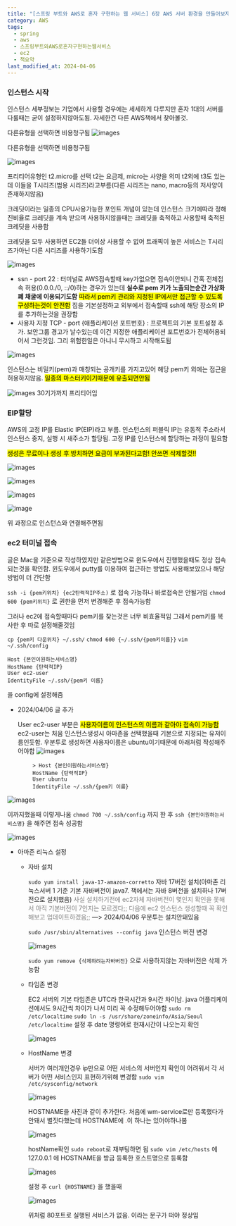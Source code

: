 ```yaml
---
title: "[스프링 부트와 AWS로 혼자 구현하는 웹 서비스] 6장 AWS 서버 환경을 만들어보자 - AWS EC2"
category: AWS
tags:
  - spring
  - aws
  - 스프링부트와AWS로혼자구현하는웹서비스
  - ec2
  - 책요약
last_modified_at: 2024-04-06
---
```

### 인스턴스 시작

인스턴스 세부정보는 기업에서 사용할 경우에는 세세하게 다루지만 혼자 1대의 서버를 다룰때는 굳이 설정하지않아도됨. 자세한건 다른 AWS책에서 찾아볼것. 

다른유형을 선택하면 비용청구됨
![images](/assets/images/alone/IMG-20240925142225.png)

다른유형을 선택하면 비용청구됨

![images](/assets/images/alone/IMG-20240925142225-1.png)

프리티어유형인 t2.micro를 선택
t2는 요금제, micro는 사양을 의미
t2외에 t3도 있는데 이들을 T시리즈(범용 시리즈)라고부름(다른 시리즈는 nano, macro등의 저사양이 존재하지않음)

크레딧이라는 일종의 CPU사용가능한 포인트 개념이 있는데 인스턴스 크기에따라 정해진비율로 크레딧을 계속 받으며 사용하지않을때는 크레딧을 축적하고 사용할때 축적된 크레딧을 사용함

크레딧을 모두 사용하면 EC2들 더이상 사용할 수 없어 트래픽이 높은 서비스는 T시리즈가아닌 다른 시리즈를 사용하기도함 

![images](/assets/images/alone/IMG-20240925142226.png)

- ssn - port 22 : 터미널로 AWS접속할때 key가없으면 접속이안되니 간혹 전체접속 허용(0.0.0./0, ::/0)하는 경우가 있는데 **실수로 pem 키가 노출되는순간 가상화폐 채굴에 이용되기도함** <mark class="hltr-red">따라서 pem키 관리와 지정된 IP에서만 접근할 수 있도록 구성하는것이 안전함</mark>
	집을 기본설정하고 외부에서 접속할때 ssh에 해당 장소의 IP를 추가하는것을 권장함
- 사용자 지정 TCP - port {애플리케이션 포트번호} : 프로젝트의 기본 포트설정 추가. 보안그룹 경고가 날수있는데 이건 지정한 애플리케이션 포트번호가 전체허용되어서 그런것임. 그리 위험한일은 아니니 무시하고 시작해도됨

![images](/assets/images/alone/IMG-20240925142226-1.png)

인스턴스는 비밀키(pem)과 매칭되는 공개키를 가지고있어 해당 pem키 외에는 접근을 허용하지않음. <mark class="hltr-red">일종의 마스터키이기때문에 유출되면안됨</mark>


![images](/assets/images/alone/IMG-20240925142226-2.png)
30기가까지 프리티어임

### EIP할당

AWS의 고정 IP를 Elastic IP(EIP)라고 부름. 인스턴스의 퍼블릭 IP는 유동적 주소라서 인스턴스 중지, 실행 시 새주소가 할당됨. 고정 IP를 인스턴스에 할당하는 과정이 필요함 

<mark class="hltr-red">생성은 무료이나 생성 후 방치하면 요금이 부과된다고함! 안쓰면 삭제할것!!</mark>

![images](/assets/images/alone/IMG-20240925142226-3.png)

![images](/assets/images/alone/IMG-20240925142226-4.png)

![images](/assets/images/alone/IMG-20240925142226-5.png)

![image](/assets/images/alone/IMG-20240925142227.png)

위 과정으로 인스턴스와 연결해주면됨

### ec2 터미널 접속

글은 Mac을 기준으로 작성하였지만 같은방법으로 윈도우에서 진행했을때도 정상 접속되는것을 확인함.
윈도우에서 putty를 이용하여 접근하는 방법도 사용해보았으나 해당 방법이 더 간단함

`ssh -i {pem키위치} {ec2탄력적IP주소)` 로 접속 가능하나 바로접속은 안될거임
`chmod 600 {pem키위치}` 로 권한을 먼저 변경해준 후 접속가능함

그러나 ec2에 접속할때마다 pem키를 찾는것은 너무 비효율적임
그래서 pem키를 복사한 후 따로 설정해줄것임

`cp {pem키 다운위치} ~/.ssh/`
`chmod 600 {~/.ssh/{pem키이름}}`
`vim ~/.ssh/config`

```shell
Host {본인이원하는서비스명}
HostName {탄력적IP}
User ec2-user
IdentityFile ~/.ssh/{pem키 이름}
```

을 config에 설정해줌

-  2024/04/06 글 추가

	User ec2-user 부분은
	<mark class="hltr-cyan">사용자이름이 인스턴스의 이름과 같아야 접속이 가능함</mark>
	ec2-user는 처음 인스턴스생성시 아마존을 선택했을때 기본으로 지정되는 유저이름인듯함. 
	우분투로 생성하면 사용자이름은 ubuntu이기때문에 아래처럼 작성해주어야함
	![images](/assets/images/alone/IMG-20240925142227-1.png)
```shell
		> Host {본인이원하는서비스명}
		HostName {탄력적IP}
		User ubuntu
		IdentityFile ~/.ssh/{pem키 이름}
```

![images](/assets/images/alone/IMG-20240925142227-2.png)

이까지했을때 이렇게나옴
`chmod 700 ~/.ssh/config` 까지 한 후
`ssh {본인이원하는서비스명}`
을 해주면 접속 성공함

![images](/assets/images/alone/IMG-20240925142227-3.png)

- 아마존 리눅스 설정
    - 자바 설치
        
        `sudo yum install java-17-amazon-corretto` 자바 17버전 설치(아마존 리눅스서버 1 기준 기본 자바버전이 java7. 책에서는 자바 8버전을 설치하나 17버전으로 설치했음)
        <font color="#7f7f7f">사실 설치하기전에 ec2자체 자바버전이 몇인지 확인을 못해서 아직 기본버전이 7인지는 모르겠다;; 다음에 ec2 인스턴스 생성할때 꼭 확인해보고 업데이트하겠음;;</font> —> 2024/04/06 우분투는 설치안돼있음
        
        `sudo /usr/sbin/alternatives --config java` 인스턴스 버전 변경
        
        ![images](/assets/images/alone/IMG-20240925142227-4.png)
        
        `sudo yum remove {삭제하려는자바버전}` 으로 사용하지않는 자바버전은 삭제 가능함
        
    - 타임존 변경
    
        EC2 서버의 기본 타임존은 UTC라 한국시간과 9시간 차이남. java 어플리케이션에서도 9시간씩 차이가 나서 미리 꼭 수정해두어야함
        `sudo rm /etc/localtime`
        `sudo ln -s /usr/share/zoneinfo/Asia/Seoul /etc/localtime`
        설정 후 date 명령어로 현재시간이 나오는지 확인
        
        ![images](/assets/images/alone/IMG-20240925142227-5.png)
        
    - HostName 변경
        
        서버가 여러개인경우 ip만으로 어떤 서비스의 서버인지 확인이 어려워서 각 서버가 어떤 서비스인지 표현하기위해 변경함
        `sudo vim /etc/sysconfig/network`
        
        ![images](/assets/images/alone/IMG-20240925142227-6.png)
        
        HOSTNAME을 사진과 같이 추가한다.
        처음에 wm-service로만 등록했다가 안돼서 별짓다했는데 HOSTNAME에 <font color="#c0504d">.</font>이 하나는 있어야하나봄
        
        ![images](/assets/images/alone/IMG-20240925142228.png)
        
        hostName확인
        `sudo reboot`로 재부팅하면 됨
        `sudo vim /etc/hosts` 에 127.0.0.1  에 HOSTNAME을 방금 등록한 호스트명으로 등록함
        
        ![images](/assets/images/alone/IMG-20240925142228-1.png)
        
        설정 후 `curl {HOSTNAME}` 을 했을때
        
        ![images](/assets/images/alone/IMG-20240925142228-2.png)
        
        위처럼 80포트로 실행된 서비스가 없음. 이라는 문구가 떠야 정상임

